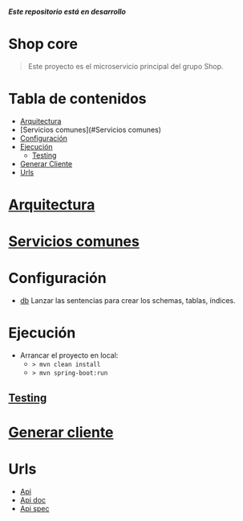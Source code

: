 _**Este repositorio está en desarrollo**_
# Shop core
> Este proyecto es el microservicio principal del grupo Shop.
 
# Tabla de contenidos

- [Arquitectura](#Arquitectura)
- [Servicios comunes](#Servicios comunes)
- [Configuración](#Configuración)
- [Ejecución](#Ejecución)
  - [Testing](#Testing)
- [Generar Cliente](#Generar-cliente)
- [Urls](#Urls)

# [Arquitectura](https://github.com/DomingoAlvarez99/shop/blob/master/README.md#arquitectura-de-cada-microservicio)

# [Servicios comunes](https://github.com/DomingoAlvarez99/shop/blob/master/README.md#servicios)

# Configuración

- [db](resources/postgres) Lanzar las sentencias para crear los schemas, tablas, índices.

# Ejecución

- Arrancar el proyecto en local: 
   - `> mvn clean install`
   - `> mvn spring-boot:run`

## [Testing](https://github.com/DomingoAlvarez99/shop/blob/master/README.md#generar-api-del-cliente)

# [Generar cliente](https://github.com/DomingoAlvarez99/shop/blob/master/README.md#generar-api-del-cliente)

# Urls

- [Api](http://localhost:8080/api/v0)
- [Api doc](http://localhost:8080/api/v0/swagger-ui.html)
- [Api spec](http://localhost:8080/api/v0/api-docs)
